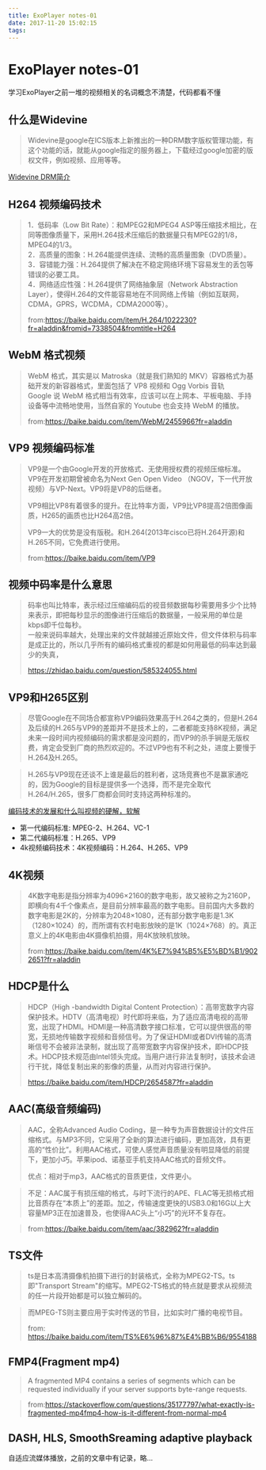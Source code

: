 ```yaml
---
title: ExoPlayer notes-01
date: 2017-11-20 15:02:15
tags:
---
```


# ExoPlayer notes-01

学习ExoPlayer之前一堆的视频相关的名词概念不清楚，代码都看不懂

## 什么是Widevine

> Widevine是google在ICS版本上新推出的一种DRM数字版权管理功能，有这个功能的话，就能从google指定的服务器上，下载经过google加密的版权文件，例如视频、应用等等。
> 

[Widevine DRM简介](http://blog.csdn.net/beautyfuel/article/details/56277988)

## H264 视频编码技术

> 1．低码率（Low Bit Rate）：和MPEG2和MPEG4 ASP等压缩技术相比，在同等图像质量下，采用H.264技术压缩后的数据量只有MPEG2的1/8，MPEG4的1/3。  
> 2．高质量的图象：H.264能提供连续、流畅的高质量图象（DVD质量）。  
> 3．容错能力强：H.264提供了解决在不稳定网络环境下容易发生的丢包等错误的必要工具。  
> 4．网络适应性强：H.264提供了网络抽象层（Network Abstraction Layer），使得H.264的文件能容易地在不同网络上传输（例如互联网，CDMA，GPRS，WCDMA，CDMA2000等）。
> 
> from:https://baike.baidu.com/item/H.264/1022230?fr=aladdin&fromid=7338504&fromtitle=H264


## WebM 格式视频

> WebM 格式，其实是以 Matroska（就是我们熟知的 MKV）容器格式为基础开发的新容器格式，里面包括了 VP8 视频和 Ogg Vorbis 音轨  
> Google 说 WebM 格式相当有效率，应该可以在上网本、平板电脑、手持设备等中流畅地使用，当然自家的 Youtube 也会支持 WebM 的播放。
> 
> from:https://baike.baidu.com/item/WebM/2455966?fr=aladdin
> 


## VP9 视频编码标准

> VP9是一个由Google开发的开放格式、无使用授权费的视频压缩标准。VP9在开发初期曾被命名为Next Gen Open Video （NGOV，下一代开放视频）与VP-Next。VP9将是VP8的后继者。  
> 
> VP9相比VP8有着很多的提升。在比特率方面，VP9比VP8提高2倍图像画质，H265的画质也比H264高2倍。
>   
> VP9一大的优势是没有版税。和H.264(2013年cisco已将H.264开源)和H.265不同，它免费进行使用。
> 
> from:https://baike.baidu.com/item/VP9

## 视频中码率是什么意思

> 码率也叫比特率，表示经过压缩编码后的视音频数据每秒需要用多少个比特来表示，即把每秒显示的图像进行压缩后的数据量，一般采用的单位是kbps即千位每秒。  
> 一般来说码率越大，处理出来的文件就越接近原始文件，但文件体积与码率是成正比的，所以几乎所有的编码格式重视的都是如何用最低的码率达到最少的失真，
> 
> https://zhidao.baidu.com/question/585324055.html


## VP9和H265区别

> 尽管Google在不同场合都宣称VP9编码效果高于H.264之类的，但是H.264及后续的H.265与VP9的差距并不是技术上的，二者都能支持8K视频，满足未来一段时间内视频编码的需求都是没问题的，而VP9的杀手锏是无版权费，肯定会受到厂商的热烈欢迎的。不过VP9也有不利之处，进度上要慢于H.264及H.265。

> H.265与VP9现在还谈不上谁是最后的胜利者，这场竞赛也不是赢家通吃的，因为Google的目标是提供多一个选择，而不是完全取代H.264/H.265，很多厂商都会同时支持这两种标准的。

[编码技术的发展和什么叫视频的硬解，软解](http://www.expreview.com/32376-all.html)

* 第一代编码标准: MPEG-2、H.264、VC-1  
* 第二代编码标准：H.265、VP9  
* 4k视频编码技术：4K视频编码：H.264、H.265、VP9

## 4K视频

> 4K数字电影是指分辨率为4096×2160的数字电影，故又被称之为2160P，即横向有4千个像素点，是目前分辨率最高的数字电影。目前国内大多数的数字电影是2K的，分辨率为2048×1080，还有部分数字电影是1.3K（1280×1024）的，而所谓有农村电影放映的是1K（1024×768）的。真正意义上的4K电影由4K摄像机拍摄，用4K放映机放映。
> 
> from:https://baike.baidu.com/item/4K%E7%94%B5%E5%BD%B1/9022651?fr=aladdin

## HDCP是什么

> HDCP（High -bandwidth Digital Content Protection）：高带宽数字内容保护技术。HDTV（高清电视）时代即将来临，为了适应高清电视的高带宽，出现了HDMI。HDMI是一种高清数字接口标准，它可以提供很高的带宽，无损地传输数字视频和音频信号。为了保证HDMI或者DVI传输的高清晰信号不会被非法录制，就出现了高带宽数字内容保护技术，即HDCP技术。HDCP技术规范由Intel领头完成。当用户进行非法复制时，该技术会进行干扰，降低复制出来的影像的质量，从而对内容进行保护。
> 
> https://baike.baidu.com/item/HDCP/2654587?fr=aladdin


## AAC(高级音频编码)

> AAC，全称Advanced Audio Coding，是一种专为声音数据设计的文件压缩格式。与MP3不同，它采用了全新的算法进行编码，更加高效，具有更高的“性价比”。利用AAC格式，可使人感觉声音质量没有明显降低的前提下，更加小巧。苹果ipod、诺基亚手机支持AAC格式的音频文件。
> 
> 优点：相对于mp3，AAC格式的音质更佳，文件更小。

> 不足：AAC属于有损压缩的格式，与时下流行的APE、FLAC等无损格式相比音质存在“本质上”的差距。加之，传输速度更快的USB3.0和16G以上大容量MP3正在加速普及，也使得AAC头上“小巧”的光环不复存在。

> from:https://baike.baidu.com/item/aac/382962?fr=aladdin


## TS文件

> ts是日本高清摄像机拍摄下进行的封装格式，全称为MPEG2-TS。ts即"Transport Stream"的缩写。MPEG2-TS格式的特点就是要求从视频流的任一片段开始都是可以独立解码的。

> 而MPEG-TS则主要应用于实时传送的节目，比如实时广播的电视节目。
> 
> from: https://baike.baidu.com/item/TS%E6%96%87%E4%BB%B6/9554188

## FMP4(Fragment mp4)

> A fragmented MP4 contains a series of segments which can be requested individually if your server supports byte-range requests.

> from:https://stackoverflow.com/questions/35177797/what-exactly-is-fragmented-mp4fmp4-how-is-it-different-from-normal-mp4

## DASH, HLS, SmoothSreaming adaptive playback

自适应流媒体播放，之前的文章中有记录，略...



